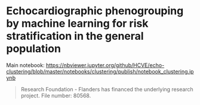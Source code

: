 # Echocardiographic phenogrouping by machine learning for risk stratification in the general population

Main notebook: https://nbviewer.jupyter.org/github/HCVE/echo-clustering/blob/master/notebooks/clustering/publish/notebook_clustering.ipynb

> Research Foundation - Flanders has financed the underlying research project. File number: 80568.
